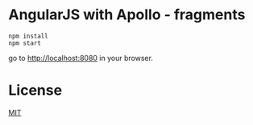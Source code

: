 # AngularJS with Apollo - fragments

```
npm install
npm start
```

go to [http://localhost:8080](http://localhost:8080) in your browser.

# License

[MIT](/LICENSE)
